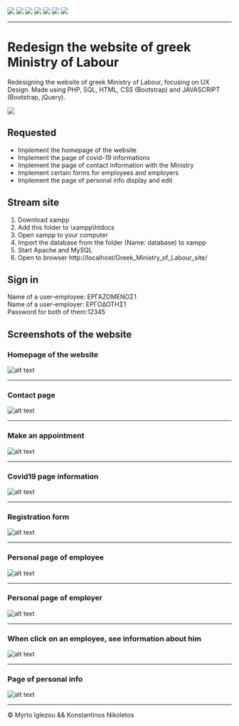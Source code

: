 <p>
    <a><img src="https://img.shields.io/badge/HTML5-E34F26?style=for-the-badge&logo=html5&logoColor=white" /></a>
    <a><img src="https://img.shields.io/badge/PHP-777BB4?style=for-the-badge&logo=php&logoColor=white" /></a>
    <a><img src="https://img.shields.io/badge/Bootstrap-563D7C?style=for-the-badge&logo=bootstrap&logoColor=white" /></a>
    <a><img src="https://img.shields.io/badge/CSS-239120?&style=for-the-badge&logo=css3&logoColor=white" /></a>
    <a><img src="https://img.shields.io/badge/JavaScript-F7DF1E?style=for-the-badge&logo=javascript&logoColor=black" /></a>
    <a><img src="https://img.shields.io/badge/xampp-FB7A24.svg?&style=for-the-badge&logo=xampp&logoColor=white" /></a>
    <a><img src="https://img.shields.io/badge/MySQL-00000F?style=for-the-badge&logo=mysql&logoColor=white" /></a>
</p>


---

# Redesign the website of greek Ministry of Labour

Redesigning the website of greek Ministry of Labour, focusing on UX Design.
Made using PHP, SQL, HTML, CSS (Bootstrap) and JAVASCRIPT (Bootstrap, jQuery).


![](./videos/ministry_video.gif)

## Requested

* Implement the homepage of the website
* Implement the page of covid-19 informations
* Implement the page of contact information with the Ministry
* Implement certain forms for employees and employers
* Implement the page of personal info display and edit 

## Stream site
1. Download xampp
2. Add this folder to \xampp\htdocs
3. Open xampp to your computer
4. Import the database from the folder (Name: database) to xampp
5. Start Apache and MySQL
6. Open to browser http://localhost/Greek_Ministry_of_Labour_site/

## Sign in 

Name of a user-employee: ΕΡΓΑΖΟΜΕΝΟΣ1 <br>
Name of a user-employer: ΕΡΓOΔΟΤΗΣ1 <br>
Password for both of them:12345 <br>

## Screenshots of the website

### Homepage of the website

![alt text](screenshots/homepage.PNG)  

--- 


### Contact page

![alt text](screenshots/contact.PNG)  

--- 


### Make an appointment 

![alt text](screenshots/make_appointment.PNG)  

--- 


### Covid19 page information

![alt text](screenshots/covid19.PNG)  

--- 


### Registration form

![alt text](screenshots/register.PNG)  


--- 


### Personal page of employee

![alt text](screenshots/ergazomenos.PNG)  

--- 


### Personal page of employer

![alt text](screenshots/ergodoths.PNG)  


--- 


### When click on an employee, see information about him

![alt text](screenshots/employee_info.PNG)  


--- 


### Page of personal info


![alt text](screenshots/stoixeia.PNG)  

--- 

© Myrto Iglezou && Konstantinos Nikoletos
